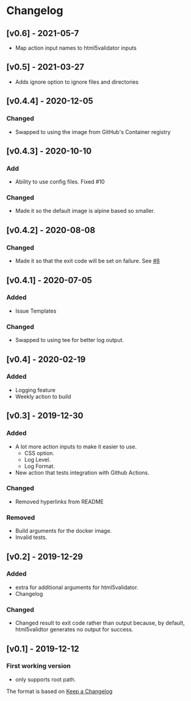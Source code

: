 <!-- markdownlint-disable MD024 -->
# Changelog

## [v0.6] - 2021-05-7

- Map action input names to html5validator inputs

## [v0.5] - 2021-03-27

- Adds ignore option to ignore files and directories

## [v0.4.4] - 2020-12-05

### Changed

- Swapped to using the image from GitHub's Container registry

## [v0.4.3] - 2020-10-10

### Add

- Ability to use config files. Fixed #10

### Changed

- Made it so the default image is alpine based so smaller.

## [v0.4.2] - 2020-08-08

### Changed

- Made it so that the exit code will be set on failure. See [#8](https://github.com/Cyb3r-Jak3/html5validator-action/pull/8)

## [v0.4.1] - 2020-07-05

### Added

- Issue Templates

### Changed

- Swapped to using tee for better log output.

## [v0.4] - 2020-02-19

### Added

- Logging feature
- Weekly action to build

## [v0.3] - 2019-12-30

### Added

- A lot more action inputs to make it easier to use.
  - CSS option.
  - Log Level.
  - Log Format.
- New action that tests integration with Github Actions.

### Changed

- Removed hyperlinks from README

### Removed

- Build arguments for the docker image.
- Invalid tests.

## [v0.2] - 2019-12-29

### Added

- extra for additional arguments for html5validator.
- Changelog

### Changed

- Changed result to exit code rather than output because, by default, html5validtor generates no output for success.

## [v0.1] - 2019-12-12

### First working version

- only supports root path.

The format is based on [Keep a Changelog](https://keepachangelog.com/en/1.0.0/)
